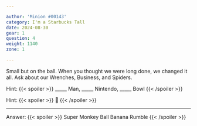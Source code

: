 ```yaml
---

author: 'Minion #00143'
category: I'm a Starbucks Tall
date: 2024-08-30
gear: 1
question: 4
weight: 1140
zone: 1

---
```


Small but on the ball. When you thought we were long done, we changed it all. Ask about our Wrenches, Business, and Spiders.

Hint: {{< spoiler >}} _____ Man, _____ Nintendo, _____ Bowl {{< /spoiler >}}

Hint: {{< spoiler >}} :banana: {{< /spoiler >}}

---

Answer: {{< spoiler >}} Super Monkey Ball Banana Rumble {{< /spoiler >}}

